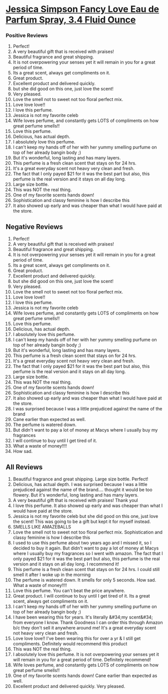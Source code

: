 # [Jessica Simpson Fancy Love Eau de Parfum Spray, 3.4 Fluid Ounce](https://products.checkmycream.com/products/Jessica-Simpson-Fancy-Love-Eau-de-Parfum-Spray-3.4-Fluid-Ounce.html)

### Positive Reviews

<ol>
      <li>Perfect!</li>
      <li>A very beautiful gift that is received with praises!</li>
      <li>Beautiful fragrance and great shipping.  </li>
      <li>It is not overpowering your senses yet it will remain in you for a great period of time.</li>
      <li>Its a great scent, always get compliments on it.</li>
      <li>Great product.  </li>
      <li>Excellent product and delivered quickly.</li>
      <li>but she did good on this one, just love the scent!</li>
      <li>Very pleased.</li>
      <li>Love the smell not to sweet not too floral perfect mix.</li>
      <li>Love love love!!</li>
      <li>I love this perfume.</li>
      <li>Jessica is not my favorite celeb</li>
      <li>Wife loves perfume, and constantly gets LOTS of compliments on how great perfume smells!!</li>
      <li>Love this perfume.  </li>
      <li>Delicious, has actual depth.</li>
      <li>I absolutely love this perfume.</li>
      <li>I can&#x27;t keep my hands off of her with her yummy smelling purfume on top of her already bangin body ;)</li>
      <li>But it&#x27;s wonderful, long lasting and has many layers.</li>
      <li>This perfume is a fresh clean scent that stays on for 24 hrs.</li>
      <li>It&#x27;s a great everyday scent not heavy very clean and fresh.</li>
      <li>The fact that I only payed $21 for it was the best part but also, this perfume is the real version and it stays on all day long.</li>
      <li>Large size bottle.  </li>
      <li>This was NOT the real thing.</li>
      <li>One of my favorite scents hands down!</li>
      <li>Sophistication and classy feminine is how I describe this</li>
      <li>It also showed up early and was cheaper than what I would have paid at the store.</li>
</ol>


<h2>Negative Reviews</h2>
<ol>
<li> Perfect!</li>
<li> A very beautiful gift that is received with praises!</li>
<li> Beautiful fragrance and great shipping.  </li>
<li> It is not overpowering your senses yet it will remain in you for a great period of time.</li>
<li> Its a great scent, always get compliments on it.</li>
<li> Great product.  </li>
<li> Excellent product and delivered quickly.</li>
<li> but she did good on this one, just love the scent!</li>
<li> Very pleased.</li>
<li> Love the smell not to sweet not too floral perfect mix.</li>
<li> Love love love!!</li>
<li> I love this perfume.</li>
<li> Jessica is not my favorite celeb</li>
<li> Wife loves perfume, and constantly gets LOTS of compliments on how great perfume smells!!</li>
<li> Love this perfume.  </li>
<li> Delicious, has actual depth.</li>
<li> I absolutely love this perfume.</li>
<li> I can&#x27;t keep my hands off of her with her yummy smelling purfume on top of her already bangin body ;)</li>
<li> But it&#x27;s wonderful, long lasting and has many layers.</li>
<li> This perfume is a fresh clean scent that stays on for 24 hrs.</li>
<li> It&#x27;s a great everyday scent not heavy very clean and fresh.</li>
<li> The fact that I only payed $21 for it was the best part but also, this perfume is the real version and it stays on all day long.</li>
<li> Large size bottle.  </li>
<li> This was NOT the real thing.</li>
<li> One of my favorite scents hands down!</li>
<li> Sophistication and classy feminine is how I describe this</li>
<li> It also showed up early and was cheaper than what I would have paid at the store.</li>
<li> I was surprised because I was a little prejudiced against the name of the brand</li>
<li> Cane earlier than expected as well.</li>
<li> The perfume is watered down.</li>
<li> But didn&#x27;t want to pay a lot of money at Macys where I usually buy my fragrances</li>
<li> I will continue to buy until I get tired of it.  </li>
<li> What a waste of money!!!!</li>
<li> How sad.  </li>
</ol>

<h2>All Reviews</h2>

<ol>
    <li> Beautiful fragrance and great shipping.  Large size bottle.  Perfect!</li>
    <li> Delicious, has actual depth. I was surprised because I was a little prejudiced against the name of the brand.... thought it would be too flowery. But it&#x27;s wonderful, long lasting and has many layers.</li>
    <li> A very beautiful gift that is received with praises! Thank youl</li>
    <li> I love this perfume. It also showed up early and was cheaper than what I would have paid at the store.</li>
    <li> Jessica is not my favorite celeb but she did good on this one, just love the scent! This was going to be a gift but kept it for myself instead.</li>
    <li> SMELLS LIKE AMAZEBALLS</li>
    <li> Love the smell not to sweet not too floral perfect mix. Sophistication and classy feminine is how I describe this</li>
    <li> I used to use this perfume about two years ago and I missed it, so I decided to buy it again. But didn&#x27;t want to pay a lot of money at Macys where I usually buy my fragrances so I went with amazon. The fact that I only payed $21 for it was the best part but also, this perfume is the real version and it stays on all day long. I recommend it!</li>
    <li> This perfume is a fresh clean scent that stays on for 24 hrs. I could still smell it after I woke up in the morning</li>
    <li> The perfume is watered down. It smells for only 5 seconds.  How sad.  What a waste of money!!!!</li>
    <li> Love this perfume.  You can&#x27;t beat the price anywhere.</li>
    <li> Great product.  I will continue to buy until I get tired of it.  Its a great scent, always get compliments on it.</li>
    <li> I can&#x27;t keep my hands off of her with her yummy smelling purfume on top of her already bangin body ;)</li>
    <li> I have been wearing this for years. It&#x27;s literally &amp;#34;my scent&amp;#34; from everyone I know. Thank Goodness I can order this through Amazon b/c they don&#x27;t sell it anywhere around me! It&#x27;s a great everyday scent not heavy very clean and fresh.</li>
    <li> Love love love!! I&#x27;ve been wearing this for over a yr &amp; I still get compliments. Definitely would recommend this product</li>
    <li> This was NOT the real thing.</li>
    <li> I absolutely love this perfume. It is not overpowering your senses yet it will remain in you for a great period of time. Definitely recommend!</li>
    <li> Wife loves perfume, and constantly gets LOTS of compliments on how great perfume smells!!</li>
    <li> One of my favorite scents hands down! Cane earlier than expected as well.</li>
    <li> Excellent product and delivered quickly. Very pleased.</li>
</ol>





